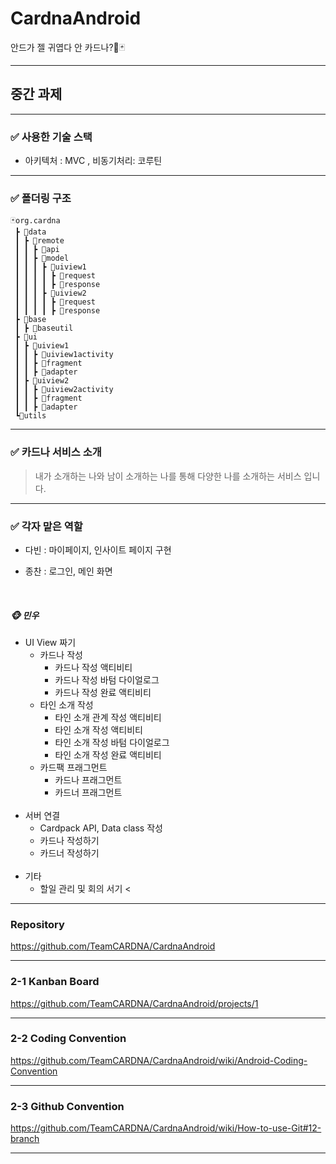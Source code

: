 # CardnaAndroid
안드가 젤 귀엽다 안 카드나?🎴🃏

---
## 중간 과제

---

### ✅ 사용한 기술 스택

- 아키텍처 : MVC , 비동기처리: 코루틴

---

### ✅ 폴더링 구조

```
🃏org.cardna
 ┣ 📂data
 ┃ ┣ 📂remote
 ┃ ┃ ┣ 📂api
 ┃ ┃ ┣ 📂model
 ┃ ┃ ┃ ┣ 📂uiview1
 ┃ ┃ ┃ ┃ ┣ 🎈request
 ┃ ┃ ┃ ┃ ┣ 🎈response
 ┃ ┃ ┃ ┣ 📂uiview2
 ┃ ┃ ┃ ┃ ┣ 🎈request
 ┃ ┃ ┃ ┃ ┣ 🎈response
 ┣ 📂base
 ┃ ┣ 📂baseutil
 ┣ 📂ui 
 ┃ ┣ 📂uiview1
 ┃ ┃ ┣ 🎈uiview1activity
 ┃ ┃ ┣ 🎈fragment
 ┃ ┃ ┣ 🎈adapter
 ┃ ┣ 📂uiview2
 ┃ ┃ ┣ 🎈uiview2activity
 ┃ ┃ ┣ 🎈fragment
 ┃ ┃ ┣ 🎈adapter
 ┗📂utils
 ```

---
### ✅ 카드나 서비스 소개 

> 내가 소개하는 나와 남이 소개하는 나를 통해 다양한 나를 소개하는 서비스 입니다.

---

### ✅ 각자 맡은 역할

- 다빈 : 마이페이지, 인사이트 페이지 구현 
- 종찬 : 로그인, 메인 화면 




  <br>
##### 🐵 민우  
- UI View 짜기
    - 카드나 작성
        - 카드나 작성 액티비티
        - 카드나 작성 바텀 다이얼로그
        - 카드나 작성 완료 액티비티
    - 타인 소개 작성
        - 타인 소개 관계 작성 액티비티
        - 타인 소개 작성 액티비티
        - 타인 소개 작성 바텀 다이얼로그
        - 타인 소개 작성 완료 액티비티
    - 카드팩 프래그먼트
        - 카드나 프래그먼트
        - 카드너 프래그먼트
  <br>
- 서버 연결
    - Cardpack API, Data class 작성
    - 카드나 작성하기
    - 카드너 작성하기
  <br>
- 기타
    - 할일 관리 및 회의 서기
  <
---

### Repository

https://github.com/TeamCARDNA/CardnaAndroid

---

### 2-1 Kanban Board

https://github.com/TeamCARDNA/CardnaAndroid/projects/1

---

### 2-2 Coding Convention

https://github.com/TeamCARDNA/CardnaAndroid/wiki/Android-Coding-Convention

---

### 2-3 Github Convention

https://github.com/TeamCARDNA/CardnaAndroid/wiki/How-to-use-Git#12-branch

---



